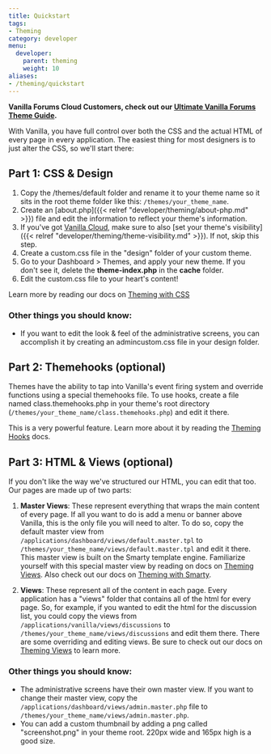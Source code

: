 ```yaml
---
title: Quickstart
tags:
- Theming
category: developer
menu:
  developer:
    parent: theming
    weight: 10
aliases:
- /theming/quickstart
---
```

**Vanilla Forums Cloud Customers, check out our [Ultimate Vanilla Forums Theme Guide](http://blog.vanillaforums.com/help/vanilla-forums-themes/).**

With Vanilla, you have full control over both the CSS and the actual HTML of every page in every application. The easiest thing for most designers is to just alter the CSS, so we'll start there:

## Part 1: CSS &amp; Design

1. Copy the /themes/default folder and rename it to your theme name so it sits in the root theme folder like this: `/themes/your_theme_name`.
2. Create an [about.php]({{< relref "developer/theming/about-php.md" >}}) file and edit the information to reflect your theme's information.
3. If you've got [Vanilla Cloud](http://vanillaforums.com), make sure to also [set your theme's visibility]({{< relref "developer/theming/theme-visibility.md" >}}). If not, skip this step.
4. Create a custom.css file in the "design" folder of your custom theme.
5. Go to your Dashboard &gt; Themes, and apply your new theme. If you don't see it, delete the **theme-index.php** in the **cache** folder.
6. Edit the custom.css file to your heart's content!

Learn more by reading our docs on [Theming with CSS](/theming/css)

### Other things you should know:

* If you want to edit the look &amp; feel of the administrative screens, you can accomplish it by creating an admincustom.css file in your design folder.

## Part 2: Themehooks (optional)

Themes have the ability to tap into Vanilla's event firing system and override functions using a special themehooks file. To use hooks, create a file named class.themehooks.php in your theme's root directory (`/themes/your_theme_name/class.themehooks.php`) and edit it there.

This is a very powerful feature. Learn more about it by reading the [Theming Hooks](/theming/hooks) docs.

## Part 3: HTML &amp; Views (optional)

If you don't like the way we've structured our HTML, you can edit that too. Our pages are made up of two parts:

1. **Master Views**: These represent everything that wraps the main content of every page. If all you want to do is add a menu or banner above Vanilla, this is the only file you will need to alter. To do so, copy the default master view from `/applications/dashboard/views/default.master.tpl` to `/themes/your_theme_name/views/default.master.tpl` and edit it there. This master view is built on the Smarty template engine. Familiarize yourself with this special master view by reading on docs on [Theming Views](/theming/views). Also check out our docs on [Theming with Smarty](/theming/smarty).

2. **Views**: These represent all of the content in each page. Every application has a "views" folder that contains all of the html for every page. So, for example, if you wanted to edit the html for the discussion list, you could copy the views from `/applications/vanilla/views/discussions` to `/themes/your_theme_name/views/discussions` and edit them there. There are some overriding and editing views. Be sure to check out our docs on [Theming Views](/theming/views) to learn more.

### Other things you should know:

* The administrative screens have their own master view. If you want to change their master view, copy the `/applications/dashboard/views/admin.master.php` file to `/themes/your_theme_name/views/admin.master.php`.
* You can add a custom thumbnail by adding a png called "screenshot.png" in your theme root. 220px wide and 165px high is a good size.
